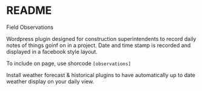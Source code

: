# README #

Field Observations

Wordpress plugin designed for construction superintendents to record daily notes of things goinf on in a project.  Date and time stamp is recorded and displayed in a facebook style layout.

To include on page, use shorcode `[observations]`

Install weather forecast & historical plugins to have automatically up to date weather display on your daily view.